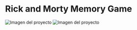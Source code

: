 # Rick and Morty Memory Game

![Imagen del proyecto](https://juandagarcia.github.io/MemoryGame/img/readme.png)
![Imagen del proyecto](https://juandagarcia.github.io/MemoryGame/img/readme2.png)
